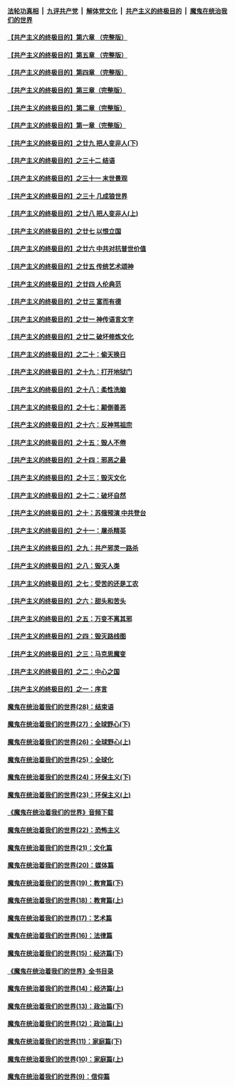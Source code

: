 

####  [法轮功真相](../../../../basic/blob/master/README.md?t=06061101) &nbsp;|&nbsp; [九评共产党](../../../../9ping.md/blob/master/README.md?t=06061101) &nbsp;|&nbsp; [解体党文化](../../../../jtdwh.md/blob/master/README.md?t=06061101)  &nbsp;|&nbsp; [共产主义的终极目的](../../../../gczydzjmd.md/blob/master/README.md?t=06061101) &nbsp;|&nbsp; [魔鬼在统治我们的世界](../../../../mgztzwmdsj.md/blob/master/README.md?t=06061101) 

#### [【共产主义的终极目的】第六章 （完整版）](../pages/nsc422/n11428913.md?t=06061101) 

#### [【共产主义的终极目的】第五章 （完整版）](../pages/nsc422/n11428912.md?t=06061101) 

#### [【共产主义的终极目的】第四章 （完整版）](../pages/nsc422/n11428907.md?t=06061101) 

#### [【共产主义的终极目的】第三章（完整版）](../pages/nsc422/n11428848.md?t=06061101) 

#### [【共产主义的终极目的】第二章（完整版）](../pages/nsc422/n11428831.md?t=06061101) 

#### [【共产主义的终极目的】第一章（完整版）](../pages/nsc422/n11417651.md?t=06061101) 

#### [【共产主义的终极目的】之廿九 把人变非人(下)](../pages/nsc422/n11344140.md?t=06061101) 

#### [【共产主义的终极目的】之三十二 结语](../pages/nsc422/n11360535.md?t=06061101) 

#### [【共产主义的终极目的】之三十一 末世景观](../pages/nsc422/n11351129.md?t=06061101) 

#### [【共产主义的终极目的】之三十 几成狼世界](../pages/nsc422/n11348280.md?t=06061101) 

#### [【共产主义的终极目的】之廿八 把人变非人(上)](../pages/nsc422/n11340492.md?t=06061101) 

#### [【共产主义的终极目的】之廿七 以恨立国](../pages/nsc422/n11336944.md?t=06061101) 

#### [【共产主义的终极目的】之廿六 中共对抗普世价值](../pages/nsc422/n11324785.md?t=06061101) 

#### [【共产主义的终极目的】之廿五 传统艺术颂神](../pages/nsc422/n11296396.md?t=06061101) 

#### [【共产主义的终极目的】之廿四 人伦典范](../pages/nsc422/n11296397.md?t=06061101) 

#### [【共产主义的终极目的】之廿三 富而有德](../pages/nsc422/n11283598.md?t=06061101) 

#### [【共产主义的终极目的】之廿一 神传语言文字](../pages/nsc422/n11263265.md?t=06061101) 

#### [【共产主义的终极目的】之廿二 破坏修炼文化](../pages/nsc422/n11245728.md?t=06061101) 

#### [【共产主义的终极目的】之二十：偷天换日](../pages/nsc422/n11238846.md?t=06061101) 

#### [【共产主义的终极目的】之十九：打开地狱门](../pages/nsc422/n11206376.md?t=06061101) 

#### [【共产主义的终极目的】之十八：柔性洗脑](../pages/nsc422/n11199994.md?t=06061101) 

#### [【共产主义的终极目的】之十七：颠倒善恶](../pages/nsc422/n11179782.md?t=06061101) 

#### [【共产主义的终极目的】之十六：反神骂祖宗](../pages/nsc422/n11166798.md?t=06061101) 

#### [【共产主义的终极目的】之十五：毁人不倦](../pages/nsc422/n11166792.md?t=06061101) 

#### [【共产主义的终极目的】之十四：邪恶之最](../pages/nsc422/n11150249.md?t=06061101) 

#### [【共产主义的终极目的】之十三：毁灭文化](../pages/nsc422/n11135227.md?t=06061101) 

#### [【共产主义的终极目的】之十二：破坏自然](../pages/nsc422/n11135214.md?t=06061101) 

#### [【共产主义的终极目的】之十：苏俄预演 中共登台](../pages/nsc422/n11118424.md?t=06061101) 

#### [【共产主义的终极目的】之十一：屠杀精英](../pages/nsc422/n11118442.md?t=06061101) 

#### [【共产主义的终极目的】之九：共产邪灵一路杀](../pages/nsc422/n11114139.md?t=06061101) 

#### [【共产主义的终极目的】之八：毁灭人类](../pages/nsc422/n11108503.md?t=06061101) 

#### [【共产主义的终极目的】之七：受苦的还是工农](../pages/nsc422/n11101809.md?t=06061101) 

#### [【共产主义的终极目的】之六：甜头和苦头](../pages/nsc422/n11096971.md?t=06061101) 

#### [【共产主义的终极目的】之五：万变不离其邪](../pages/nsc422/n11091285.md?t=06061101) 

#### [【共产主义的终极目的】之四：毁灭路线图](../pages/nsc422/n11086284.md?t=06061101) 

#### [【共产主义的终极目的】之三：马克思魔变](../pages/nsc422/n11061941.md?t=06061101) 

#### [【共产主义的终极目的】之二：中心之国](../pages/nsc422/n11047728.md?t=06061101) 

#### [【共产主义的终极目的】之一：序言](../pages/nsc422/n11086077.md?t=06061101) 

#### [魔鬼在统治着我们的世界(28)：结束语](../pages/nsc422/n10936246.md?t=06061101) 

#### [魔鬼在统治着我们的世界(27)：全球野心(下)](../pages/nsc422/n10928319.md?t=06061101) 

#### [魔鬼在统治着我们的世界(26)：全球野心(上)](../pages/nsc422/n10900318.md?t=06061101) 

#### [魔鬼在统治着我们的世界(25)：全球化](../pages/nsc422/n10788205.md?t=06061101) 

#### [魔鬼在统治着我们的世界(24)：环保主义(下)](../pages/nsc422/n10695307.md?t=06061101) 

#### [魔鬼在统治着我们的世界(23)：环保主义(上)](../pages/nsc422/n10688613.md?t=06061101) 

#### [《魔鬼在统治着我们的世界》音频下载](../pages/nsc422/n10635553.md?t=06061101) 

#### [魔鬼在统治着我们的世界(22)：恐怖主义](../pages/nsc422/n10614727.md?t=06061101) 

#### [魔鬼在统治着我们的世界(21)：文化篇](../pages/nsc422/n10597706.md?t=06061101) 

#### [魔鬼在统治着我们的世界(20)：媒体篇](../pages/nsc422/n10586579.md?t=06061101) 

#### [魔鬼在统治着我们的世界(19)：教育篇(下)](../pages/nsc422/n10564808.md?t=06061101) 

#### [魔鬼在统治着我们的世界(18)：教育篇(上)](../pages/nsc422/n10526970.md?t=06061101) 

#### [魔鬼在统治着我们的世界(17)：艺术篇](../pages/nsc422/n10499093.md?t=06061101) 

#### [魔鬼在统治着我们的世界(16)：法律篇](../pages/nsc422/n10485969.md?t=06061101) 

#### [魔鬼在统治着我们的世界(15)：经济篇(下)](../pages/nsc422/n10469975.md?t=06061101) 

#### [《魔鬼在统治着我们的世界》全书目录](../pages/nsc422/n10464261.md?t=06061101) 

#### [魔鬼在统治着我们的世界(14)：经济篇(上)](../pages/nsc422/n10457370.md?t=06061101) 

#### [魔鬼在统治着我们的世界(13)：政治篇(下)](../pages/nsc422/n10448270.md?t=06061101) 

#### [魔鬼在统治着我们的世界(12)：政治篇(上)](../pages/nsc422/n10444576.md?t=06061101) 

#### [魔鬼在统治着我们的世界(11)：家庭篇(下)](../pages/nsc422/n10440961.md?t=06061101) 

#### [魔鬼在统治着我们的世界(10)：家庭篇(上)](../pages/nsc422/n10435448.md?t=06061101) 

#### [魔鬼在统治着我们的世界(9)：信仰篇](../pages/nsc422/n10432159.md?t=06061101) 

